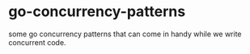 # go-concurrency-patterns
some go concurrency patterns that can come in handy while we write concurrent code.
